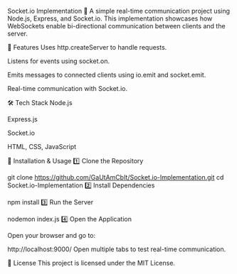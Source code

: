 Socket.io Implementation 🚀
A simple real-time communication project using Node.js, Express, and Socket.io. This implementation showcases how WebSockets enable bi-directional communication between clients and the server.

📌 Features
Uses http.createServer to handle requests.

Listens for events using socket.on.

Emits messages to connected clients using io.emit and socket.emit.

Real-time communication with Socket.io.

🛠️ Tech Stack
Node.js

Express.js

Socket.io

HTML, CSS, JavaScript

🚀 Installation & Usage
1️⃣ Clone the Repository


git clone https://github.com/GaUtAmCbIt/Socket.io-Implementation.git
cd Socket.io-Implementation
2️⃣ Install Dependencies


npm install
3️⃣ Run the Server


nodemon index.js
4️⃣ Open the Application

Open your browser and go to:

http://localhost:9000/
Open multiple tabs to test real-time communication.

📜 License
This project is licensed under the MIT License.
